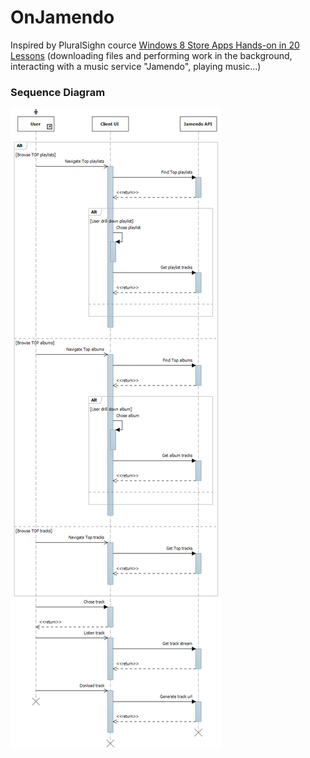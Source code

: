 # OnJamendo
Inspired by PluralSighn cource [Windows 8 Store Apps Hands-on in 20 Lessons](http://www.pluralsight.com/courses/windows8-hands-on)
 (downloading files and performing work in the background, interacting with a music service "Jamendo", playing music...)

### Sequence Diagram
[![Screen Shot](https://raw.githubusercontent.com/KDet/OnJamendo/master/SequenceDiagram.png)](https://github.com/KDet/OnJamendo)
